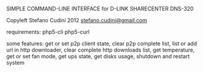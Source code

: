 SIMPLE COMMAND-LINE INTERFACE for D-LINK SHARECENTER DNS-320

Copyleft Stefano Cudini 2012
stefano.cudini@gmail.com

requirements:
php5-cli
php5-curl

some features:
get or set p2p client state, 
clear p2p complete list, 
list or add url in http downloader, 
clear complete http downloads list, 
get temperature, 
get or set fan mode, 
get ups state, 
get disks usage, 
shutdown and restart system

